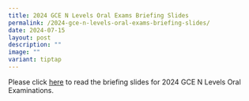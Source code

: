 ```yaml
---
title: 2024 GCE N Levels Oral Exams Briefing Slides
permalink: /2024-gce-n-levels-oral-exams-briefing-slides/
date: 2024-07-15
layout: post
description: ""
image: ""
variant: tiptap
---
```

<p>Please click <a href="https://www.crestsec.edu.sg/info-at-crest/useful-links/student/" rel="noopener noreferrer nofollow" target="_blank">here</a> to
read the briefing slides for 2024 GCE N Levels Oral Examinations.</p>